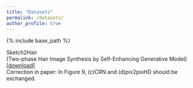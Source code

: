 ```yaml
---
title: "Datasets"
permalink: /datasets/
author_profile: true
---
```


{% include base_path %}

Sketch2Hair  
(Two-phase Hair Image Synthesis by Self-Enhancing Generative Model)  
[[download](https://drive.google.com/file/d/1PeD1CcY1D_JOdqfr6DkkdtDl_w_u_-F6/view?usp=sharing/)]  
Correction in paper: In Figure 9, (c)CRN and (d)pix2pixHD should be exchanged.
